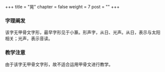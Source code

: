 +++
title = "晃"
chapter = false
weight = 7
post = ""
+++
### 字理阐发
该字无甲骨文字形，最早字形见于小篆。形声字，从日、光声。从日，表示与太阳相关；光声，表示音读。
### 教学注意
由于该字无甲骨文字形，故不适合运用甲骨文进行教学。
